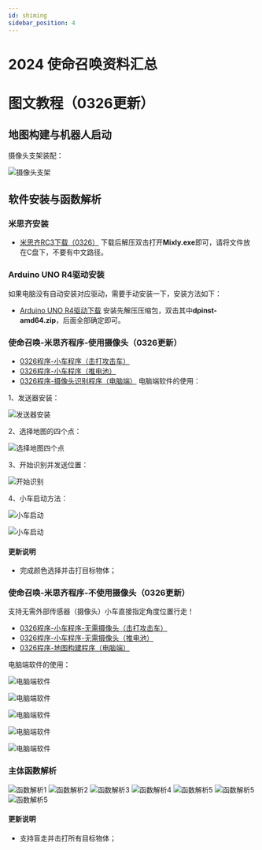 ```yaml
---
id: shiming
sidebar_position: 4
---
```


# 2024 使命召唤资料汇总

# 图文教程（0326更新）
## 地图构建与机器人启动
摄像头支架装配：

![摄像头支架](https://dedemaker-1255717351.cos.ap-nanjing.myqcloud.com/%E6%96%87%E4%BB%B6%E4%BC%A0%E8%BE%93/%E4%BD%BF%E5%91%BD%E5%8F%AC%E5%94%A4%E6%96%87%E4%BB%B6/%E5%B9%BB%E7%81%AF%E7%89%875.JPG)


## 软件安装与函数解析
### 米思齐安装 
- [米思齐RC3下载（0326）](https://dedemaker-1255717351.cos.ap-nanjing.myqcloud.com/%E6%96%87%E4%BB%B6%E4%BC%A0%E8%BE%93/0319-DeDeMaker-mixly2.0-win32-x64.zip)
下载后解压双击打开**Mixly.exe**即可，请将文件放在C盘下，不要有中文路径。

### Arduino UNO R4驱动安装
如果电脑没有自动安装对应驱动，需要手动安装一下，安装方法如下：
- [Arduino UNO R4驱动下载](https://dedemaker-1255717351.cos.ap-nanjing.myqcloud.com/%E6%96%87%E4%BB%B6%E4%BC%A0%E8%BE%93/Arduino-UNO-R4-%E9%A9%B1%E5%8A%A8.zip)
安装先解压压缩包，双击其中**dpinst-amd64.zip**，后面全部确定即可。

### 使命召唤-米思齐程序-使用摄像头（0326更新）
- [0326程序-小车程序（击打攻击车）](https://dedemaker-1255717351.cos.ap-nanjing.myqcloud.com/%E6%96%87%E4%BB%B6%E4%BC%A0%E8%BE%93/2024%E5%A4%A9%E5%AE%AB%E5%BB%BA%E8%AE%BE/TianGongJianShe0319.mix)
- [0326程序-小车程序（推电池）](https://dedemaker-1255717351.cos.ap-nanjing.myqcloud.com/%E6%96%87%E4%BB%B6%E4%BC%A0%E8%BE%93/2024%E5%A4%A9%E5%AE%AB%E5%BB%BA%E8%AE%BE/TianGongJianShe0319.mix)
- [0326程序-摄像头识别程序（电脑端）](https://dedemaker-1255717351.cos.ap-nanjing.myqcloud.com/%E6%96%87%E4%BB%B6%E4%BC%A0%E8%BE%93/%E4%BD%BF%E5%91%BD%E5%8F%AC%E5%94%A4%E6%96%87%E4%BB%B6/1%E3%80%81%E8%A7%86%E8%A7%89%E8%AF%86%E5%88%AB%E8%BD%AF%E4%BB%B6-%E7%94%B5%E8%84%91%E7%AB%AF-0326.zip)
电脑端软件的使用：

1、发送器安装：

![发送器安装](https://dedemaker-1255717351.cos.ap-nanjing.myqcloud.com/%E6%96%87%E4%BB%B6%E4%BC%A0%E8%BE%93/%E4%BD%BF%E5%91%BD%E5%8F%AC%E5%94%A4%E6%96%87%E4%BB%B6/%E5%B9%BB%E7%81%AF%E7%89%876.JPG)

2、选择地图的四个点：

![选择地图四个点](https://dedemaker-1255717351.cos.ap-nanjing.myqcloud.com/%E6%96%87%E4%BB%B6%E4%BC%A0%E8%BE%93/%E4%BD%BF%E5%91%BD%E5%8F%AC%E5%94%A4%E6%96%87%E4%BB%B6/%E5%B9%BB%E7%81%AF%E7%89%877.JPG)

3、开始识别并发送位置：

![开始识别](https://dedemaker-1255717351.cos.ap-nanjing.myqcloud.com/%E6%96%87%E4%BB%B6%E4%BC%A0%E8%BE%93/%E4%BD%BF%E5%91%BD%E5%8F%AC%E5%94%A4%E6%96%87%E4%BB%B6/%E5%B9%BB%E7%81%AF%E7%89%878.JPG)

4、小车启动方法：

![小车启动](https://dedemaker-1255717351.cos.ap-nanjing.myqcloud.com/%E6%96%87%E4%BB%B6%E4%BC%A0%E8%BE%93/%E4%BD%BF%E5%91%BD%E5%8F%AC%E5%94%A4%E6%96%87%E4%BB%B6/%E5%B9%BB%E7%81%AF%E7%89%8723.jpg)

![小车启动](https://dedemaker-1255717351.cos.ap-nanjing.myqcloud.com/%E6%96%87%E4%BB%B6%E4%BC%A0%E8%BE%93/%E4%BD%BF%E5%91%BD%E5%8F%AC%E5%94%A4%E6%96%87%E4%BB%B6/%E5%B9%BB%E7%81%AF%E7%89%8710.jpg)


#### 更新说明
- 完成颜色选择并击打目标物体；

### 使命召唤-米思齐程序-不使用摄像头（0326更新）

支持无需外部传感器（摄像头）小车直接指定角度位置行走！

- [0326程序-小车程序-无需摄像头（击打攻击车）](https://dedemaker-1255717351.cos.ap-nanjing.myqcloud.com/%E6%96%87%E4%BB%B6%E4%BC%A0%E8%BE%93/2024%E5%A4%A9%E5%AE%AB%E5%BB%BA%E8%AE%BE/TianGongJianShe0319.mix)
- [0326程序-小车程序-无需摄像头（推电池）](https://dedemaker-1255717351.cos.ap-nanjing.myqcloud.com/%E6%96%87%E4%BB%B6%E4%BC%A0%E8%BE%93/2024%E5%A4%A9%E5%AE%AB%E5%BB%BA%E8%AE%BE/TianGongJianShe0319.mix)
- [0326程序-地图构建程序（电脑端）](https://dedemaker-1255717351.cos.ap-nanjing.myqcloud.com/%E6%96%87%E4%BB%B6%E4%BC%A0%E8%BE%93/%E4%BD%BF%E5%91%BD%E5%8F%AC%E5%94%A4%E6%96%87%E4%BB%B6/2%E3%80%81DeDeMaker%E8%B0%83%E8%BD%A6%E5%8A%A9%E6%89%8B-VerCalico-20240321.zip)

电脑端软件的使用：

![电脑端软件](https://dedemaker-1255717351.cos.ap-nanjing.myqcloud.com/%E6%96%87%E4%BB%B6%E4%BC%A0%E8%BE%93/%E4%BD%BF%E5%91%BD%E5%8F%AC%E5%94%A4%E6%96%87%E4%BB%B6/%E5%B9%BB%E7%81%AF%E7%89%8718.jpg)

![电脑端软件](https://dedemaker-1255717351.cos.ap-nanjing.myqcloud.com/%E6%96%87%E4%BB%B6%E4%BC%A0%E8%BE%93/%E4%BD%BF%E5%91%BD%E5%8F%AC%E5%94%A4%E6%96%87%E4%BB%B6/%E5%B9%BB%E7%81%AF%E7%89%8719.jpg)

![电脑端软件](https://dedemaker-1255717351.cos.ap-nanjing.myqcloud.com/%E6%96%87%E4%BB%B6%E4%BC%A0%E8%BE%93/%E4%BD%BF%E5%91%BD%E5%8F%AC%E5%94%A4%E6%96%87%E4%BB%B6/%E5%B9%BB%E7%81%AF%E7%89%8720.jpg)

![电脑端软件](https://dedemaker-1255717351.cos.ap-nanjing.myqcloud.com/%E6%96%87%E4%BB%B6%E4%BC%A0%E8%BE%93/%E4%BD%BF%E5%91%BD%E5%8F%AC%E5%94%A4%E6%96%87%E4%BB%B6/%E5%B9%BB%E7%81%AF%E7%89%8721.jpg)

![电脑端软件](https://dedemaker-1255717351.cos.ap-nanjing.myqcloud.com/%E6%96%87%E4%BB%B6%E4%BC%A0%E8%BE%93/%E4%BD%BF%E5%91%BD%E5%8F%AC%E5%94%A4%E6%96%87%E4%BB%B6/%E5%B9%BB%E7%81%AF%E7%89%8722.jpg)

### 主体函数解析
![函数解析1](https://dedemaker-1255717351.cos.ap-nanjing.myqcloud.com/%E6%96%87%E4%BB%B6%E4%BC%A0%E8%BE%93/%E4%BD%BF%E5%91%BD%E5%8F%AC%E5%94%A4%E6%96%87%E4%BB%B6/%E5%B9%BB%E7%81%AF%E7%89%8711.jpg)
![函数解析2](https://dedemaker-1255717351.cos.ap-nanjing.myqcloud.com/%E6%96%87%E4%BB%B6%E4%BC%A0%E8%BE%93/%E4%BD%BF%E5%91%BD%E5%8F%AC%E5%94%A4%E6%96%87%E4%BB%B6/%E5%B9%BB%E7%81%AF%E7%89%8712.jpg)
![函数解析3](https://dedemaker-1255717351.cos.ap-nanjing.myqcloud.com/%E6%96%87%E4%BB%B6%E4%BC%A0%E8%BE%93/%E4%BD%BF%E5%91%BD%E5%8F%AC%E5%94%A4%E6%96%87%E4%BB%B6/%E5%B9%BB%E7%81%AF%E7%89%8713.jpg)
![函数解析4](https://dedemaker-1255717351.cos.ap-nanjing.myqcloud.com/%E6%96%87%E4%BB%B6%E4%BC%A0%E8%BE%93/%E4%BD%BF%E5%91%BD%E5%8F%AC%E5%94%A4%E6%96%87%E4%BB%B6/%E5%B9%BB%E7%81%AF%E7%89%8714.jpg)
![函数解析5](https://dedemaker-1255717351.cos.ap-nanjing.myqcloud.com/%E6%96%87%E4%BB%B6%E4%BC%A0%E8%BE%93/%E4%BD%BF%E5%91%BD%E5%8F%AC%E5%94%A4%E6%96%87%E4%BB%B6/%E5%B9%BB%E7%81%AF%E7%89%8715.jpg)
![函数解析5](https://dedemaker-1255717351.cos.ap-nanjing.myqcloud.com/%E6%96%87%E4%BB%B6%E4%BC%A0%E8%BE%93/%E4%BD%BF%E5%91%BD%E5%8F%AC%E5%94%A4%E6%96%87%E4%BB%B6/%E5%B9%BB%E7%81%AF%E7%89%8716.jpg)
![函数解析5](https://dedemaker-1255717351.cos.ap-nanjing.myqcloud.com/%E6%96%87%E4%BB%B6%E4%BC%A0%E8%BE%93/%E4%BD%BF%E5%91%BD%E5%8F%AC%E5%94%A4%E6%96%87%E4%BB%B6/%E5%B9%BB%E7%81%AF%E7%89%8717.jpg)

#### 更新说明
- 支持盲走并击打所有目标物体；